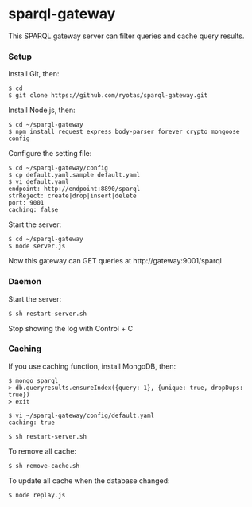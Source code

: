 # sparql-gateway

This SPARQL gateway server can filter queries and cache query results.

### Setup

Install Git, then:

    $ cd
    $ git clone https://github.com/ryotas/sparql-gateway.git

Install Node.js, then:

    $ cd ~/sparql-gateway
    $ npm install request express body-parser forever crypto mongoose config

Configure the setting file:

    $ cd ~/sparql-gateway/config
    $ cp default.yaml.sample default.yaml
    $ vi default.yaml
    endpoint: http://endpoint:8890/sparql
    strReject: create|drop|insert|delete
    port: 9001
    caching: false

Start the server:

    $ cd ~/sparql-gateway
    $ node server.js

Now this gateway can GET queries at http://gateway:9001/sparql

### Daemon

Start the server:

    $ sh restart-server.sh

Stop showing the log with Control + C

### Caching

If you use caching function, install MongoDB, then:

    $ mongo sparql
    > db.queryresults.ensureIndex({query: 1}, {unique: true, dropDups: true})
    > exit
    
    $ vi ~/sparql-gateway/config/default.yaml
    caching: true

    $ sh restart-server.sh

To remove all cache:

    $ sh remove-cache.sh

To update all cache when the database changed:

    $ node replay.js

